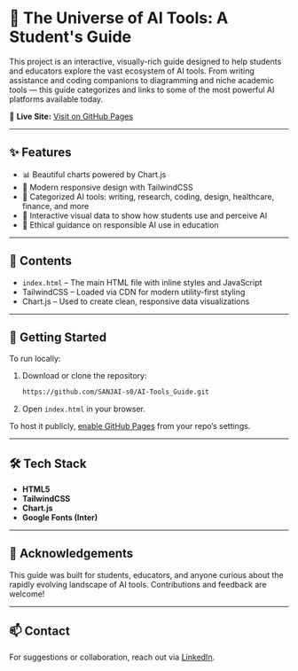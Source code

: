 
# 🌌 The Universe of AI Tools: A Student's Guide

This project is an interactive, visually-rich guide designed to help students and educators explore the vast ecosystem of AI tools. From writing assistance and coding companions to diagramming and niche academic tools — this guide categorizes and links to some of the most powerful AI platforms available today.

🔗 **Live Site:** [Visit on GitHub Pages](https://aitoolsguide.com/)

---

## ✨ Features

- 📊 Beautiful charts powered by Chart.js
- 🌈 Modern responsive design with TailwindCSS
- 🧠 Categorized AI tools: writing, research, coding, design, healthcare, finance, and more
- 🎯 Interactive visual data to show how students use and perceive AI
- 🧩 Ethical guidance on responsible AI use in education

---

## 📂 Contents

- `index.html` – The main HTML file with inline styles and JavaScript
- TailwindCSS – Loaded via CDN for modern utility-first styling
- Chart.js – Used to create clean, responsive data visualizations

---

## 🚀 Getting Started

To run locally:

1. Download or clone the repository:
   ```bash
   https://github.com/SANJAI-s0/AI-Tools_Guide.git
   ```
2. Open `index.html` in your browser.

To host it publicly, [enable GitHub Pages](https://pages.github.com/) from your repo’s settings.

---

## 🛠️ Tech Stack

- **HTML5**
- **TailwindCSS**
- **Chart.js**
- **Google Fonts (Inter)**

---

## 🙌 Acknowledgements

This guide was built for students, educators, and anyone curious about the rapidly evolving landscape of AI tools. Contributions and feedback are welcome!

---

## 📫 Contact

For suggestions or collaboration, reach out via [LinkedIn](https://www.linkedin.com/in/sanjai-----s).
